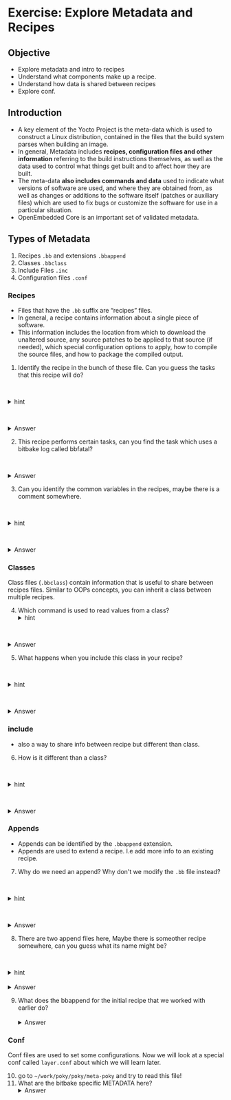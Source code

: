 # Exercise: Explore Metadata and Recipes 
## Objective

- Explore metadata and intro to recipes
- Understand what components make up a recipe.
- Understand how data is shared between recipes
- Explore conf.

## Introduction

- A key element of the Yocto Project is the meta-data which is used to construct a Linux distribution, contained in the files that the build system parses when building an image. 
- In general, Metadata includes **recipes, configuration files and other information** referring to the build instructions themselves, as well as the data used to control what things get built and to affect how they are built. 
- The meta-data **also includes commands and data** used to indicate what versions of software are used, and where they are obtained from, as well as changes or additions to the software itself (patches or auxiliary files) which are used to fix bugs or customize the software for use in a particular situation. 
- OpenEmbedded Core is an important set of validated metadata.
  
  
## Types of Metadata
1. Recipes `.bb` and extensions `.bbappend`
2. Classes `.bbclass`
3. Include Files `.inc`
4. Configuration files `.conf`



### Recipes
- Files that have the `.bb` suffix are “recipes” files.
- In general, a recipe contains information about a single piece of software.
- This information includes the location from which to download the unaltered source, any source patches to be applied to that source (if needed), which special configuration options to apply, how to compile the source files, and how to package the compiled output.

1. Identify the recipe in the bunch of these file. Can you guess the tasks that this recipe will do?


   <details>
   <summary>hint</summary>
   - What extension does the recipe have?
   - Tasks look like functions what reminds you of a function?
</details>

   <details>
   <summary>Answer</summary>
     The recipe is `xyz.bb` and the functions are `cast_configuration_spell(), brew_potion, apply_protective_charm, display_wizard_title, banish_unwanted` and theres one more!

   </details>



2. This recipe performs certain tasks, can you find the task which uses a bitbake log called bbfatal?

   <details>
   <summary>Answer</summary>
   The task is `do_banish_unwanted`
   </details>

3. Can you identify the common variables in the recipes, maybe there is a comment somewhere. 

   <details>
   <summary>hint</summary>
   Pay Close attention 
</details>

   <details>
   <summary>Answer</summary>
   The `SRC_URI`, 'S', 'BUILD_DIR', 'D', 'WORKDIR', 'DEPLOY_DIR_IMAGE'
   </details>
   

### Classes
Class files (`.bbclass`) contain information that is useful to share between recipes files. Similar to OOPs concepts, you can inherit a class between multiple recipes.

4. Which command is used to read values from a class?
   <details>
   <summary>hint</summary>
   Look at the recipe.
</details>

   <details>
   <summary>Answer</summary>
    inherit
   </details>

5.  What happens when you include this class in your recipe?

   <details>
   <summary>hint</summary>
   how does inheritance work in C++?
</details>

   <details>
   <summary>Answer</summary>
   recipe gets a new function and some more metadata.
   </details>

### include
* also a way to share info between recipe but different than class.

6. How is it different than a class?


   <details>
   <summary>hint</summary>
   look at the way its used in the recipe and also on the composition of the include file.
</details>

   <details>
   <summary>Answer</summary>
   'include' is used to include the file and it cannot have 'functions'
   </details>


### Appends

* Appends can be identified by the `.bbappend` extension.
* Appends are used to extend a recipe. I.e add more info to an existing recipe.

7. Why do we need an append? Why don't we modify the `.bb` file instead?

   <details>
   <summary>hint</summary>
   Do we always have access to a recipe? 
</details>

   <details>
   <summary>Answer</summary>
   When we don't have access to a recipe's source code, we need to append a recipe and add our  configurations to it!
   </details>

8. There are two append files here, Maybe there is someother recipe somewhere, can you guess what its name might be?

   <details>
   <summary>hint</summary>
   What does the name of the file indicate?
</details>
   <details>
   <summary>Answer</summary>
   Spell is the new recipe.
   </details>


9. What does the bbappend for the initial recipe that we worked with earlier do?  
   <details>
   <summary>Answer</summary>
   it tries to create change the variable PR and sets it to "r2"
</details>


### Conf 

Conf files are used to set some configurations. Now we will look at a special conf called `layer.conf` about which we will learn later.

10. go to `~/work/poky/poky/meta-poky` and try to read this file!
11. What are the bitbake specific METADATA here?
   <details>
   <summary>Answer</summary>
   `BBFILE_PRIORITY`, `BBFILE_COLLECTIONS`, `BBPATH`, `BBFILES`, `BBFILE_PATTERN`
</details>




  
  
  

